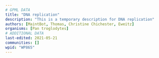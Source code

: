 ```yaml
---
# GPML DATA
title: "DNA replication"
description: "This is a temporary description for DNA replication"
authors: [MaintBot, Thomas, Christine Chichester, Eweitz]
organisms: [Pan troglodytes]
# ADDITIONAL DATA
last-edited: 2021-05-21
communities: []
wpid: "WP865"
---
```

